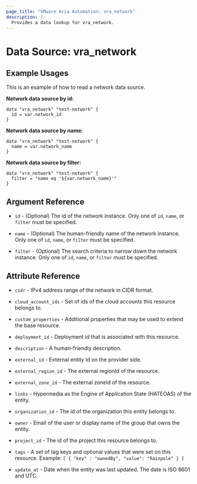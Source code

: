 ```yaml
---
page_title: "VMware Aria Automation: vra_network"
description: |-
  Provides a data lookup for vra_network.
---
```


# Data Source: vra_network

## Example Usages

This is an example of how to read a network data source.

**Network data source by id:**

```hcl
data "vra_network" "test-network" {
  id = var.network_id
}
```

**Network data source by name:**

```hcl
data "vra_network" "test-network" {
  name = var.network_name
}
```

**Network data source by filter:**

```hcl
data "vra_network" "test-network" {
  filter = "name eq '${var.network_name}'"
}
```

## Argument Reference

* `id` - (Optional) The id of the network instance. Only one of `id`, `name`, or `filter` must be specified.

* `name` - (Optional) The human-friendly name of the network instance. Only one of `id`, `name`, or `filter` must be specified.

* `filter` - (Optional) The search criteria to narrow down the network instance. Only one of `id`, `name`, or `filter` must be specified.

## Attribute Reference

* `cidr` - IPv4 address range of the network in CIDR format.

* `cloud_account_ids` - Set of ids of the cloud accounts this resource belongs to.

* `custom_properties` - Additional properties that may be used to extend the base resource.

* `deployment_id` - Deployment id that is associated with this resource.

* `description` - A human-friendly description.

* `external_id` - External entity Id on the provider side.

* `external_region_id` - The external regionId of the resource.

* `external_zone_id` - The external zoneId of the resource.

* `links` - Hypermedia as the Engine of Application State (HATEOAS) of the entity.

* `organization_id` - The id of the organization this entity belongs to.

* `owner` - Email of the user or display name of the group that owns the entity.

* `project_id` - The id of the project this resource belongs to.

* `tags` - A set of tag keys and optional values that were set on this resource. Example: `[ { "key" : "ownedBy", "value": "Rainpole" } ]`

* `update_at` - Date when the entity was last updated. The date is ISO 8601 and UTC.
